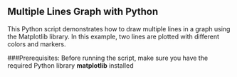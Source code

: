 ## Multiple Lines Graph with Python

This Python script demonstrates how to draw multiple lines in a graph using the Matplotlib library. In this example, two lines are plotted with different colors and markers.

###Prerequisites:
Before running the script, make sure you have the required Python library **matplotlib**  installed
